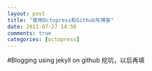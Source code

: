 ```yaml
---
layout: post
title: "使用Octopress和Github写博客"
date: 2011-07-27 14:50
comments: true
categories: [octopress]
---
```

#Blogging using jekyll on github
挖坑，以后再填
